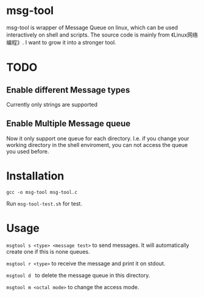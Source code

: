 # msg-tool
msg-tool is wrapper of Message Queue on linux, which can be used interactively on shell and scripts. The source code is mainly from 《Linux网络编程》. I want to grow it into a stronger tool.

# TODO
## Enable different Message types
Currently only strings are supported
## Enable Multiple Message queue
Now it only support one queue for each directory. I.e. if you change your working directory in the shell enviroment, you can not access the queue you used before.

# Installation
```
gcc -o msg-tool msg-tool.c
```
Run `msg-tool-test.sh` for test.

# Usage 

`msgtool s <type> <message test>` to send messages. It will automatically create one if this is none queues.

`msgtool r <type>` to receive the message and print it on stdout.

`msgtool d ` to delete the message queue in this directory.

`msgtool m <octal mode>` to change the access mode.
